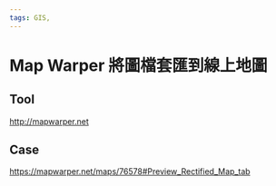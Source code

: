 ```yaml
---
tags: GIS,
---
```


# Map Warper 將圖檔套匯到線上地圖

## Tool

http://mapwarper.net

## Case

https://mapwarper.net/maps/76578#Preview_Rectified_Map_tab